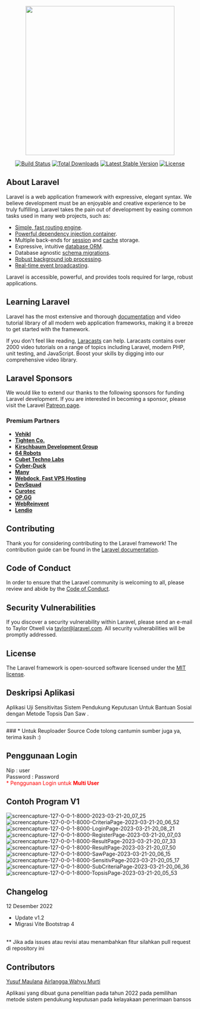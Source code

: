 <p align="center"><a href="https://laravel.com" target="_blank"><img src="https://raw.githubusercontent.com/laravel/art/master/logo-lockup/5%20SVG/2%20CMYK/1%20Full%20Color/laravel-logolockup-cmyk-red.svg" width="400"></a></p>

<p align="center">
<a href="https://travis-ci.org/laravel/framework"><img src="https://travis-ci.org/laravel/framework.svg" alt="Build Status"></a>
<a href="https://packagist.org/packages/laravel/framework"><img src="https://img.shields.io/packagist/dt/laravel/framework" alt="Total Downloads"></a>
<a href="https://packagist.org/packages/laravel/framework"><img src="https://img.shields.io/packagist/v/laravel/framework" alt="Latest Stable Version"></a>
<a href="https://packagist.org/packages/laravel/framework"><img src="https://img.shields.io/packagist/l/laravel/framework" alt="License"></a>
</p>

## About Laravel

Laravel is a web application framework with expressive, elegant syntax. We believe development must be an enjoyable and creative experience to be truly fulfilling. Laravel takes the pain out of development by easing common tasks used in many web projects, such as:

- [Simple, fast routing engine](https://laravel.com/docs/routing).
- [Powerful dependency injection container](https://laravel.com/docs/container).
- Multiple back-ends for [session](https://laravel.com/docs/session) and [cache](https://laravel.com/docs/cache) storage.
- Expressive, intuitive [database ORM](https://laravel.com/docs/eloquent).
- Database agnostic [schema migrations](https://laravel.com/docs/migrations).
- [Robust background job processing](https://laravel.com/docs/queues).
- [Real-time event broadcasting](https://laravel.com/docs/broadcasting).

Laravel is accessible, powerful, and provides tools required for large, robust applications.

## Learning Laravel

Laravel has the most extensive and thorough [documentation](https://laravel.com/docs) and video tutorial library of all modern web application frameworks, making it a breeze to get started with the framework.

If you don't feel like reading, [Laracasts](https://laracasts.com) can help. Laracasts contains over 2000 video tutorials on a range of topics including Laravel, modern PHP, unit testing, and JavaScript. Boost your skills by digging into our comprehensive video library.

## Laravel Sponsors

We would like to extend our thanks to the following sponsors for funding Laravel development. If you are interested in becoming a sponsor, please visit the Laravel [Patreon page](https://patreon.com/taylorotwell).

### Premium Partners

- **[Vehikl](https://vehikl.com/)**
- **[Tighten Co.](https://tighten.co)**
- **[Kirschbaum Development Group](https://kirschbaumdevelopment.com)**
- **[64 Robots](https://64robots.com)**
- **[Cubet Techno Labs](https://cubettech.com)**
- **[Cyber-Duck](https://cyber-duck.co.uk)**
- **[Many](https://www.many.co.uk)**
- **[Webdock, Fast VPS Hosting](https://www.webdock.io/en)**
- **[DevSquad](https://devsquad.com)**
- **[Curotec](https://www.curotec.com/services/technologies/laravel/)**
- **[OP.GG](https://op.gg)**
- **[WebReinvent](https://webreinvent.com/?utm_source=laravel&utm_medium=github&utm_campaign=patreon-sponsors)**
- **[Lendio](https://lendio.com)**

## Contributing

Thank you for considering contributing to the Laravel framework! The contribution guide can be found in the [Laravel documentation](https://laravel.com/docs/contributions).

## Code of Conduct

In order to ensure that the Laravel community is welcoming to all, please review and abide by the [Code of Conduct](https://laravel.com/docs/contributions#code-of-conduct).

## Security Vulnerabilities

If you discover a security vulnerability within Laravel, please send an e-mail to Taylor Otwell via [taylor@laravel.com](mailto:taylor@laravel.com). All security vulnerabilities will be promptly addressed.

## License

The Laravel framework is open-sourced software licensed under the [MIT license](https://opensource.org/licenses/MIT).

## Deskripsi Aplikasi 
Aplikasi Uji Sensitivitas Sistem Pendukung Keputusan Untuk Bantuan Sosial dengan Metode Topsis Dan Saw .
<hr>
### * Untuk Reuploader Source Code tolong cantumin sumber juga ya, terima kasih :)

## Penggunaan Login
Nip : user
<br/>
Password : Password
<br>
<span style="color:red">* Penggunaan Login untuk <b>Multi User</b> </span>

## Contoh Program V1

![screencapture-127-0-0-1-8000-2023-03-21-20_07_25](https://user-images.githubusercontent.com/98450474/226618496-8d314c41-f83c-497a-98db-e55f005682e5.png)
![screencapture-127-0-0-1-8000-CriteriaPage-2023-03-21-20_06_52](https://user-images.githubusercontent.com/98450474/226618511-99d42f28-89ae-4928-9765-223f2592cd36.png)
![screencapture-127-0-0-1-8000-LoginPage-2023-03-21-20_08_21](https://user-images.githubusercontent.com/98450474/226618516-a1403987-3d5e-42cf-9027-bbdb7d1901ba.png)
![screencapture-127-0-0-1-8000-RegisterPage-2023-03-21-20_07_03](https://user-images.githubusercontent.com/98450474/226618518-06b9ac0f-4200-4447-b78a-d560deedd206.png)
![screencapture-127-0-0-1-8000-ResultPage-2023-03-21-20_07_33](https://user-images.githubusercontent.com/98450474/226618523-38ea77d8-ebe2-47f0-9dca-512f796485a8.png)
![screencapture-127-0-0-1-8000-ResultPage-2023-03-21-20_07_50](https://user-images.githubusercontent.com/98450474/226618530-30b03af0-3ba6-47d6-bcc2-4facd3822ac6.png)
![screencapture-127-0-0-1-8000-SawPage-2023-03-21-20_06_15](https://user-images.githubusercontent.com/98450474/226618539-e1f944da-fbf8-4b7e-bb52-fcc0ede65d36.png)
![screencapture-127-0-0-1-8000-SensitivPage-2023-03-21-20_05_17](https://user-images.githubusercontent.com/98450474/226618550-73cc93be-d167-47a5-9756-d6132f6c3e07.png)
![screencapture-127-0-0-1-8000-SubCriteriaPage-2023-03-21-20_06_36](https://user-images.githubusercontent.com/98450474/226618565-55911632-baa6-4cd4-817e-3e9b40297eca.png)
![screencapture-127-0-0-1-8000-TopsisPage-2023-03-21-20_05_53](https://user-images.githubusercontent.com/98450474/226618571-3a28bf4a-cb9d-4191-b52a-831bfa8f1c3d.png)




## Changelog
12 Desember 2022<br>
- Update v1.2
- Migrasi Vite Bootstrap 4

<br>
** Jika ada issues atau revisi atau menambahkan fitur silahkan pull request di repository ini

## Contributors
<a href="#">Yusuf Maulana</a>
<a href="#">Airlangga Wahyu Murti</a>


Aplikasi yang dibuat guna penelitian pada tahun 2022 pada pemilihan metode sistem pendukung keputusan pada kelayakaan penerimaan bansos
